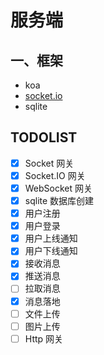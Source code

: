 # 服务端

## 一、框架

-   koa
-   [socket.io](./doc/Socket.IO/README.md)
-   sqlite

## TODOLIST

-   [x] Socket 网关
-   [x] Socket.IO 网关
-   [x] WebSocket 网关
-   [x] sqlite 数据库创建
-   [x] 用户注册
-   [x] 用户登录
-   [x] 用户上线通知
-   [x] 用户下线通知
-   [x] 接收消息
-   [x] 推送消息
-   [ ] 拉取消息
-   [x] 消息落地
-   [ ] 文件上传
-   [ ] 图片上传
-   [ ] Http 网关

